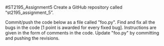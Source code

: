 #ST2195_Assignment5
Create a GitHub repository called “st2195_assignment_5”.

Commit/push the code below as a file called "foo.py".
Find and fix all the bugs in the code [1 point is awarded for every fixed bug]. Instructions are given in the form of comments in the code.
Update "foo.py" by committing and pushing the revisions.
